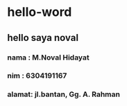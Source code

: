 # hello-word
## hello saya noval
### nama : M.Noval Hidayat
### nim : 6304191167
### alamat: jl.bantan, Gg. A. Rahman
